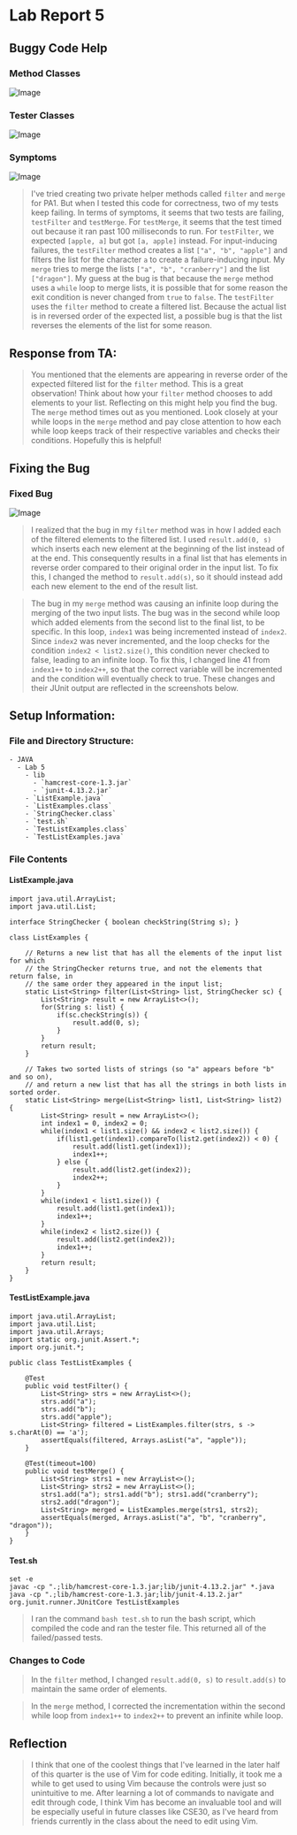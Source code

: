 # Lab Report 5
## Buggy Code Help
### Method Classes 
![Image](https://imgur.com/mWwqOf2.png)
### Tester Classes
![Image](https://imgur.com/pEiSoFA.png)
### Symptoms
![Image](https://imgur.com/Dayy053.png)
> I've tried creating two private helper methods called ```filter``` and ```merge``` for PA1. But when I tested this code for correctness, two of my tests keep failing.
> In terms of symptoms, it seems that two tests are failing, ```testFilter``` and ```testMerge```. For ```testMerge```, it seems that the test timed out because
> it ran past 100 milliseconds to run. For ```testFilter```, we expected ```[apple, a]``` but got ```[a, apple]``` instead. For input-inducing failures, the ```testFilter```
>  method creates a list ```["a", "b", "apple"]``` and filters the list for the character ```a``` to create a failure-inducing input. My ```merge``` tries to merge the lists
> ```["a", "b", "cranberry"]``` and the list ```["dragon"]```. My guess at the bug is that because the ```merge``` method uses a ```while``` loop to merge lists, it is possible
> that for some reason the exit condition is never changed from ```true``` to ```false```. The ```testFilter``` uses the ```filter``` method to create a filtered list.
> Because the actual list is in reversed order of the expected list, a possible bug is that the list reverses the elements of the list for some reason.

## Response from TA:
> You mentioned that the elements are appearing in reverse order of the expected filtered list for the ```filter``` method. This is a great observation! Think about how
> your ```filter``` method chooses to add elements to your list. Reflecting on this might help you find the bug. The ```merge``` method times out as you mentioned. Look
> closely at your while loops in the ```merge``` method and pay close attention to how each while loop keeps track of their respective variables and checks their conditions.
> Hopefully this is helpful!

## Fixing the Bug
### Fixed Bug
![Image](https://imgur.com/sQZMD3X.png)
> I realized that the bug in my ```filter``` method was in how I added each of the filtered elements to the filtered list. I used ```result.add(0, s)``` which inserts each new
> element at the beginning of the list instead of at the end. This consequently results in a final list that has elements in reverse order compared to their original order in
> the input list. To fix this, I changed the method to ```result.add(s)```, so it should instead add each new element to the end of the result list.

> The bug in my ```merge``` method was causing an infinite loop during the merging of the two input lists. The bug was in the second while loop which added elements from the
> second list to the final list, to be specific. In this loop, ```index1``` was being incremented instead of ```index2```. Since ```index2``` was never incremented, and the loop
> checks for the condition ```index2 < list2.size()```, this condition never checked to false, leading to an infinite loop. To fix this, I changed line 41 from ```index1++```
>  to ```index2++```, so that the correct variable will be incremented and the condition will eventually check to true. These changes and their JUnit output are reflected
> in the screenshots below.

## Setup Information:
### File and Directory Structure:
```
- JAVA
  - Lab 5
    - lib
      - `hamcrest-core-1.3.jar`
      - `junit-4.13.2.jar`
    - `ListExample.java`
    - `ListExamples.class`
    - `StringChecker.class`
    - `test.sh`
    - `TestListExamples.class`
    - `TestListExamples.java`
```
### File Contents
#### ListExample.java 
```
import java.util.ArrayList;
import java.util.List;

interface StringChecker { boolean checkString(String s); }

class ListExamples {

    // Returns a new list that has all the elements of the input list for which
    // the StringChecker returns true, and not the elements that return false, in
    // the same order they appeared in the input list;
    static List<String> filter(List<String> list, StringChecker sc) {
        List<String> result = new ArrayList<>();
        for(String s: list) {
            if(sc.checkString(s)) {
                result.add(0, s);
            }
        }
        return result;
    }

    // Takes two sorted lists of strings (so "a" appears before "b" and so on),
    // and return a new list that has all the strings in both lists in sorted order.
    static List<String> merge(List<String> list1, List<String> list2) {
        List<String> result = new ArrayList<>();
        int index1 = 0, index2 = 0;
        while(index1 < list1.size() && index2 < list2.size()) {
            if(list1.get(index1).compareTo(list2.get(index2)) < 0) {
                result.add(list1.get(index1));
                index1++;
            } else {
                result.add(list2.get(index2));
                index2++;
            }
        }
        while(index1 < list1.size()) {
            result.add(list1.get(index1));
            index1++;
        }
        while(index2 < list2.size()) {
            result.add(list2.get(index2));
            index1++;
        }
        return result;
    }
}
```
#### TestListExample.java
```
import java.util.ArrayList;
import java.util.List;
import java.util.Arrays;
import static org.junit.Assert.*;
import org.junit.*;

public class TestListExamples {

    @Test
    public void testFilter() {
        List<String> strs = new ArrayList<>();
        strs.add("a");
        strs.add("b");
        strs.add("apple");
        List<String> filtered = ListExamples.filter(strs, s -> s.charAt(0) == 'a');
        assertEquals(filtered, Arrays.asList("a", "apple"));
    }

    @Test(timeout=100)
    public void testMerge() {
        List<String> strs1 = new ArrayList<>();
        List<String> strs2 = new ArrayList<>();
        strs1.add("a"); strs1.add("b"); strs1.add("cranberry");
        strs2.add("dragon");
        List<String> merged = ListExamples.merge(strs1, strs2);
        assertEquals(merged, Arrays.asList("a", "b", "cranberry", "dragon"));
    }
}
```
#### Test.sh
```
set -e
javac -cp ".;lib/hamcrest-core-1.3.jar;lib/junit-4.13.2.jar" *.java
java -cp ".;lib/hamcrest-core-1.3.jar;lib/junit-4.13.2.jar" org.junit.runner.JUnitCore TestListExamples
```
> I ran the command ```bash test.sh``` to run the bash script, which compiled the code and ran the tester file. This returned all of the failed/passed tests.

### Changes to Code
> In the ```filter``` method, I changed ```result.add(0, s)``` to ```result.add(s)``` to maintain the same order of elements.

> In the ```merge``` method, I corrected the incrementation within the second while loop from ```index1++``` to ```index2++``` to prevent an infinite while loop.

## Reflection
> I think  that one of the coolest things that I've learned in the later half of this quarter is the use of Vim for code editing. Initially, it took me a while to
> get used to using Vim because the controls were just so unintuitive to me. After learning a lot of commands to navigate and edit through code, I think Vim has
> become an invaluable tool and will be especially useful in future classes like CSE30, as I've heard from friends currently in the class about the need to edit
> using Vim. 
